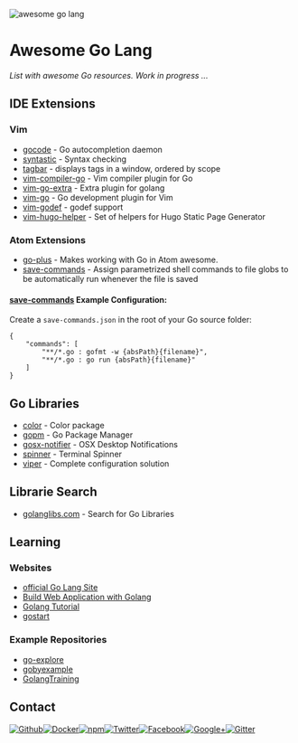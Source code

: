 ![awesome go lang](https://github.frapsoft.com/top/awesome-go.png?v=101)

# Awesome Go Lang

_List with awesome Go resources. Work in progress ..._

## IDE Extensions

### Vim

- [gocode](https://github.com/nsf/gocode) - Go autocompletion daemon
- [syntastic](https://github.com/vim-syntastic/syntastic) - Syntax checking
- [tagbar](https://github.com/majutsushi/tagbar) -  displays tags in a window, ordered by scope
- [vim-compiler-go](https://github.com/rjohnsondev/vim-compiler-go) - Vim compiler plugin for Go
- [vim-go-extra](https://github.com/vim-jp/vim-go-extra) - Extra plugin for golang
- [vim-go](https://github.com/fatih/vim-go) - Go development plugin for Vim
- [vim-godef](https://github.com/dgryski/vim-godef) - godef support
- [vim-hugo-helper](https://github.com/robertbasic/vim-hugo-helper) - Set of helpers for Hugo Static Page Generator

###  Atom Extensions

- [go-plus](https://github.com/joefitzgerald/go-plus) - Makes working with Go in Atom awesome.
- [save-commands](https://atom.io/packages/save-commands) - Assign parametrized shell commands to file globs to be automatically run whenever the file is saved

#### [save-commands](https://atom.io/packages/save-commands) Example Configuration:

Create a `save-commands.json` in the root of your Go source folder:

```
{
    "commands": [
        "**/*.go : gofmt -w {absPath}{filename}",
        "**/*.go : go run {absPath}{filename}"
    ]
}
```

## Go Libraries

- [color](https://github.com/fatih/color) - Color package
- [gopm](https://github.com/gpmgo/gopm) - Go Package Manager
- [gosx-notifier](https://github.com/deckarep/gosx-notifier) - OSX Desktop Notifications
- [spinner](https://github.com/briandowns/spinner) - Terminal Spinner
- [viper](https://github.com/spf13/viper) - Complete configuration solution


## Librarie Search

- [golanglibs.com](https://golanglibs.com/) - Search for Go Libraries

## Learning

### Websites

- [official Go Lang Site](https://golang.org/)
- [Build Web Application with Golang](https://www.gitbook.com/book/astaxie/build-web-application-with-golang/details)
- [Golang Tutorial](https://gist.github.com/honkskillet/bd1f72223dd8e06b5ce6)
- [gostart](https://github.com/alco/gostart)

### Example Repositories

- [go-explore](https://github.com/ellerbrock/go-explore)
- [gobyexample](https://github.com/mmcgrana/gobyexample)
- [GolangTraining](https://github.com/GoesToEleven/GolangTraining)

##  Contact

[![Github](https://github.frapsoft.com/social/github.png)](https://github.com/ellerbrock/)[![Docker](https://github.frapsoft.com/social/docker.png)](https://hub.docker.com/u/ellerbrock/)[![npm](https://github.frapsoft.com/social/npm.png)](https://www.npmjs.com/~ellerbrock)[![Twitter](https://github.frapsoft.com/social/twitter.png)](https://twitter.com/frapsoft/)[![Facebook](https://github.frapsoft.com/social/facebook.png)](https://www.facebook.com/frapsoft/)[![Google+](https://github.frapsoft.com/social/google-plus.png)](https://plus.google.com/116540931335841862774)[![Gitter](https://github.frapsoft.com/social/gitter.png)](https://gitter.im/frapsoft/frapsoft/)
